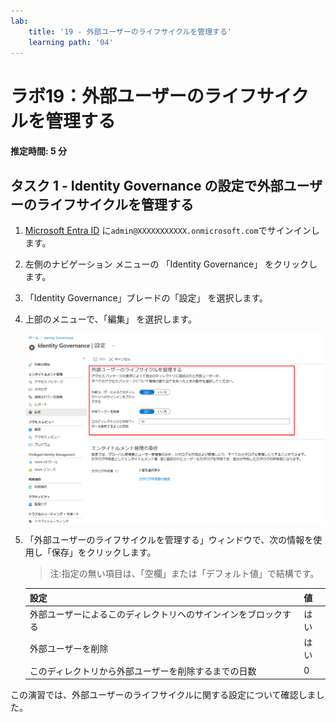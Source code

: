 ```yaml
---
lab:
    title: '19 - 外部ユーザーのライフサイクルを管理する'
    learning path: '04'
---
```


# ラボ19：外部ユーザーのライフサイクルを管理する  

#### 推定時間: 5 分

## タスク 1 - Identity Governance の設定で外部ユーザーのライフサイクルを管理する

1. [Microsoft Entra ID]( https://portal.azure.com/#blade/Microsoft_AAD_IAM/ActiveDirectoryMenuBlade/Overview) に`admin@XXXXXXXXXXX.onmicrosoft.com`でサインインします。

1. 左側のナビゲーション メニューの 「Identity Governance」 をクリックします。

1. 「Identity  Governance」ブレードの「設定」 を選択します。

1. 上部のメニューで、「編集」 を選択します。

    ![「外部ユーザーのライフサイクルを管理する」が強調表示された Identity Governance の「設定」ページが表示されている画面イメージ。](./media/lp4-mod1-manage-lifcycle-of-ext-users.png)

1. 「外部ユーザーのライフサイクルを管理する」ウィンドウで、次の情報を使用し「保存」をクリックします。

    > 注:指定の無い項目は、「空欄」または「デフォルト値」で結構です。

    | 設定                                                         | 値   |
    | :----------------------------------------------------------- | ---- |
    | 外部ユーザーによるこのディレクトリへのサインインをブロックする | はい |
    | 外部ユーザーを削除                                           | はい |
    | このディレクトリから外部ユーザーを削除するまでの日数         | 0    |



この演習では、外部ユーザーのライフサイクルに関する設定について確認しました。

